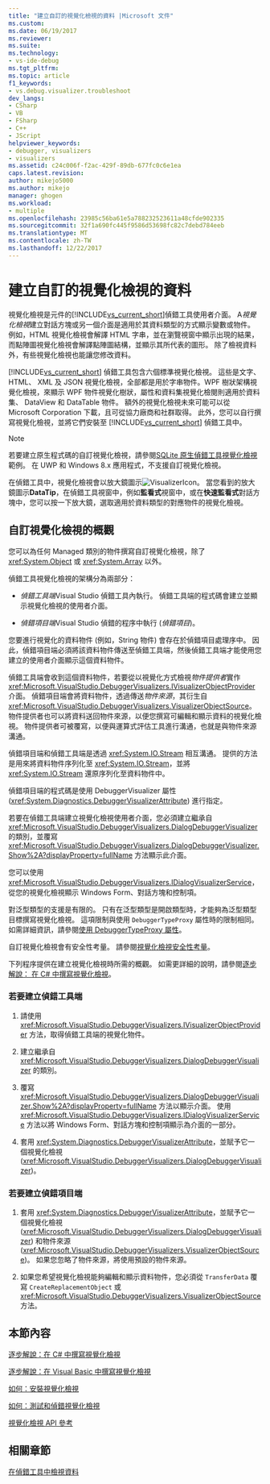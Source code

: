 ```yaml
---
title: "建立自訂的視覺化檢視的資料 |Microsoft 文件"
ms.custom: 
ms.date: 06/19/2017
ms.reviewer: 
ms.suite: 
ms.technology:
- vs-ide-debug
ms.tgt_pltfrm: 
ms.topic: article
f1_keywords:
- vs.debug.visualizer.troubleshoot
dev_langs:
- CSharp
- VB
- FSharp
- C++
- JScript
helpviewer_keywords:
- debugger, visualizers
- visualizers
ms.assetid: c24c006f-f2ac-429f-89db-677fc0c6e1ea
caps.latest.revision: 
author: mikejo5000
ms.author: mikejo
manager: ghogen
ms.workload:
- multiple
ms.openlocfilehash: 23985c56ba61e5a788232523611a48cfde902335
ms.sourcegitcommit: 32f1a690fc445f9586d53698fc82c7debd784eeb
ms.translationtype: MT
ms.contentlocale: zh-TW
ms.lasthandoff: 12/22/2017
---
```

# <a name="create-custom-visualizers-of-data"></a>建立自訂的視覺化檢視的資料
 視覺化檢視是元件的[!INCLUDE[vs_current_short](../code-quality/includes/vs_current_short_md.md)]偵錯工具使用者介面。 A*視覺化檢視*建立對話方塊或另一個介面是適用於其資料類型的方式顯示變數或物件。 例如，HTML 視覺化檢視會解譯 HTML 字串，並在瀏覽視窗中顯示出現的結果，而點陣圖視覺化檢視會解譯點陣圖結構，並顯示其所代表的圖形。 除了檢視資料外，有些視覺化檢視也能讓您修改資料。

 [!INCLUDE[vs_current_short](../code-quality/includes/vs_current_short_md.md)] 偵錯工具包含六個標準視覺化檢視。 這些是文字、 HTML、 XML 及 JSON 視覺化檢視，全部都是用於字串物件。WPF 樹狀架構視覺化檢視，來顯示 WPF 物件視覺化樹狀，屬性和資料集視覺化檢閱則適用於資料集、 DataView 和 DataTable 物件。 額外的視覺化檢視未來可能可以從 Microsoft Corporation 下載，且可從協力廠商和社群取得。 此外，您可以自行撰寫視覺化檢視，並將它們安裝至 [!INCLUDE[vs_current_short](../code-quality/includes/vs_current_short_md.md)] 偵錯工具中。

 > [!NOTE]
 > 若要建立原生程式碼的自訂視覺化檢視，請參閱[SQLite 原生偵錯工具視覺化檢視](https://github.com/Microsoft/VSSDK-Extensibility-Samples/tree/master/SqliteVisualizer)範例。 在 UWP 和 Windows 8.x 應用程式，不支援自訂視覺化檢視。

 在偵錯工具中，視覺化檢視會以放大鏡圖示![VisualizerIcon](../debugger/media/dbg-tips-visualizer-icon.png "視覺化檢視圖示")。 當您看到的放大鏡圖示**DataTip**，在偵錯工具視窗中，例如**監看式**視窗中，或在**快速監看式**對話方塊中，您可以按一下放大鏡，選取適用於資料類型的對應物件的視覺化檢視。

## <a name="overview-of-custom-visualizers"></a>自訂視覺化檢視的概觀

您可以為任何 Managed 類別的物件撰寫自訂視覺化檢視，除了 <xref:System.Object> 或 <xref:System.Array> 以外。  
  
 偵錯工具視覺化檢視的架構分為兩部分：  
  
-   *偵錯工具端*Visual Studio 偵錯工具內執行。 偵錯工具端的程式碼會建立並顯示視覺化檢視的使用者介面。  
  
-   *偵錯項目端*Visual Studio 偵錯的程序中執行 (*偵錯項目*)。  
  
 您要進行視覺化的資料物件 (例如，String 物件) 會存在於偵錯項目處理序中。 因此，偵錯項目端必須將該資料物件傳送至偵錯工具端，然後偵錯工具端才能使用您建立的使用者介面顯示這個資料物件。  
  
 偵錯工具端會收到這個資料物件，若要從以視覺化方式檢視*物件提供者*實作<xref:Microsoft.VisualStudio.DebuggerVisualizers.IVisualizerObjectProvider>介面。 偵錯項目端會將資料物件，透過傳送*物件來源*，其衍生自<xref:Microsoft.VisualStudio.DebuggerVisualizers.VisualizerObjectSource>。 物件提供者也可以將資料送回物件來源，以便您撰寫可編輯和顯示資料的視覺化檢視。 物件提供者可被覆寫，以便與運算式評估工具進行溝通，也就是與物件來源溝通。  
  
 偵錯項目端和偵錯工具端是透過 <xref:System.IO.Stream> 相互溝通。 提供的方法是用來將資料物件序列化至 <xref:System.IO.Stream>，並將 <xref:System.IO.Stream> 還原序列化至資料物件中。  
  
 偵錯項目端的程式碼是使用 DebuggerVisualizer 屬性 (<xref:System.Diagnostics.DebuggerVisualizerAttribute>) 進行指定。  
  
 若要在偵錯工具端建立視覺化檢視使用者介面，您必須建立繼承自 <xref:Microsoft.VisualStudio.DebuggerVisualizers.DialogDebuggerVisualizer> 的類別，並覆寫 <xref:Microsoft.VisualStudio.DebuggerVisualizers.DialogDebuggerVisualizer.Show%2A?displayProperty=fullName> 方法顯示此介面。  
  
 您可以使用 <xref:Microsoft.VisualStudio.DebuggerVisualizers.IDialogVisualizerService>，從您的視覺化檢視顯示 Windows Form、對話方塊和控制項。  
  
 對泛型類型的支援是有限的。 只有在泛型類型是開啟類型時，才能夠為泛型類型目標撰寫視覺化檢視。 這項限制與使用 `DebuggerTypeProxy` 屬性時的限制相同。 如需詳細資訊，請參閱[使用 DebuggerTypeProxy 屬性](../debugger/using-debuggertypeproxy-attribute.md)。  
  
 自訂視覺化檢視會有安全性考量。 請參閱[視覺化檢視安全性考量](../debugger/visualizer-security-considerations.md)。  
  
 下列程序提供在建立視覺化檢視時所需的概觀。 如需更詳細的說明，請參閱[逐步解說： 在 C# 中撰寫視覺化檢視](../debugger/walkthrough-writing-a-visualizer-in-csharp.md)。  
  
### <a name="to-create-the-debugger-side"></a>若要建立偵錯工具端  
  
1.  請使用 <xref:Microsoft.VisualStudio.DebuggerVisualizers.IVisualizerObjectProvider> 方法，取得偵錯工具端的視覺化物件。  
  
2.  建立繼承自 <xref:Microsoft.VisualStudio.DebuggerVisualizers.DialogDebuggerVisualizer> 的類別。  
  
3.  覆寫 <xref:Microsoft.VisualStudio.DebuggerVisualizers.DialogDebuggerVisualizer.Show%2A?displayProperty=fullName> 方法以顯示介面。 使用 <xref:Microsoft.VisualStudio.DebuggerVisualizers.IDialogVisualizerService> 方法以將 Windows Form、對話方塊和控制項顯示為介面的一部分。  
  
4.  套用 <xref:System.Diagnostics.DebuggerVisualizerAttribute>，並賦予它一個視覺化檢視 (<xref:Microsoft.VisualStudio.DebuggerVisualizers.DialogDebuggerVisualizer>)。  
  
### <a name="to-create-the-debuggee-side"></a>若要建立偵錯項目端  
  
1.  套用 <xref:System.Diagnostics.DebuggerVisualizerAttribute>，並賦予它一個視覺化檢視 (<xref:Microsoft.VisualStudio.DebuggerVisualizers.DialogDebuggerVisualizer>) 和物件來源 (<xref:Microsoft.VisualStudio.DebuggerVisualizers.VisualizerObjectSource>)。 如果您忽略了物件來源，將使用預設的物件來源。  
  
2.  如果您希望視覺化檢視能夠編輯和顯示資料物件，您必須從 `TransferData` 覆寫 `CreateReplacementObject` 或 <xref:Microsoft.VisualStudio.DebuggerVisualizers.VisualizerObjectSource> 方法。   
  
## <a name="in-this-section"></a>本節內容
  
 [逐步解說：在 C# 中撰寫視覺化檢視](../debugger/walkthrough-writing-a-visualizer-in-csharp.md)  

 [逐步解說：在 Visual Basic 中撰寫視覺化檢視](../debugger/walkthrough-writing-a-visualizer-in-visual-basic.md)  
  
 [如何：安裝視覺化檢視](../debugger/how-to-install-a-visualizer.md)  
  
 [如何：測試和偵錯視覺化檢視](../debugger/how-to-test-and-debug-a-visualizer.md)  
  
 [視覺化檢視 API 參考](../debugger/visualizer-api-reference.md)  
  
## <a name="related-sections"></a>相關章節  
 [在偵錯工具中檢視資料](../debugger/viewing-data-in-the-debugger.md)